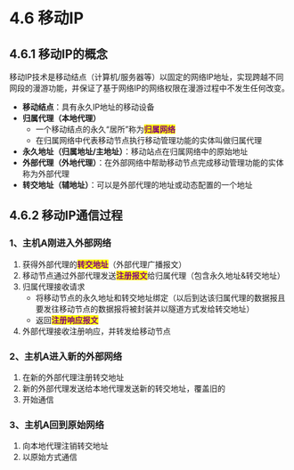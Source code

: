 # 4.6 移动IP

## 4.6.1 移动IP的概念

移动IP技术是移动结点（计算机/服务器等）以固定的网络IP地址，实现跨越不同网段的漫游功能，并保证了基于网络IP的网络权限在漫游过程中不发生任何改变。

- **移动结点**：具有永久IP地址的移动设备
- **归属代理（本地代理）**
  - 一个移动结点的永久“居所”称为<mark style="color:purple;">**归属网络**</mark>
  - 在归属网络中代表移动节点执行移动管理功能的实体叫做归属代理
- **永久地址（归属地址/主地址）**：移动站点在归属网络中的原始地址
- **外部代理（外地代理）**：在外部网络中帮助移动节点完成移动管理功能的实体称为外部代理
- **转交地址（辅地址）**：可以是外部代理的地址或动态配置的一个地址

## 4.6.2 移动IP通信过程

### 1、主机A刚进入外部网络

1. 获得外部代理的<mark style="color:purple;">**转交地址**</mark>（外部代理广播报文）
2. 移动节点通过外部代理发送<mark style="color:purple;">**注册报文**</mark>给归属代理（包含永久地址&转交地址）
3. 归属代理接收请求
   - 将移动节点的永久地址和转交地址绑定（以后到达该归属代理的数据报且要发往移动节点的数据报将被封装并以隧道方式发给转交地址）
   - 返回<mark style="color:purple;">**注册响应报文**</mark>
4. 外部代理接收注册响应，并转发给移动节点

### 2、主机A进入新的外部网络

1. 在新的外部代理注册转交地址
2. 新的外部代理发送给本地代理发送新的转交地址，覆盖旧的
3. 开始通信

### 3、主机A回到原始网络

1. 向本地代理注销转交地址
2. 以原始方式通信

